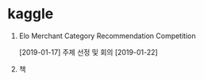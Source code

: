 # kaggle

1. Elo Merchant Category Recommendation Competition

    [2019-01-17] 주제 선정 및 회의
    [2019-01-22] 



2. 책
